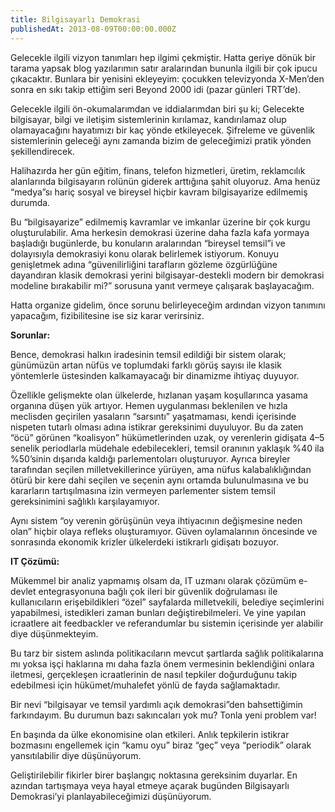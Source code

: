 ```yaml
---
title: Bilgisayarlı Demokrasi
publishedAt: 2013-08-09T00:00:00.000Z
---
```


Gelecekle ilgili vizyon tanımları hep ilgimi çekmiştir. Hatta geriye dönük bir
tarama yapsak blog yazılarımın satır aralarından bununla ilgili bir çok ipucu
çıkacaktır. Bunlara bir yenisini ekleyeyim: çocukken televizyonda X-Men’den
sonra en sıkı takip ettiğim seri Beyond 2000 idi (pazar günleri TRT’de).

Gelecekle ilgili ön-okumalarımdan ve iddialarımdan biri şu ki; Gelecekte
bilgisayar, bilgi ve iletişim sistemlerinin kırılamaz, kandırılamaz olup
olamayacağını hayatımızı bir kaç yönde etkileyecek. Şifreleme ve güvenlik
sistemlerinin geleceği aynı zamanda bizim de geleceğimizi pratik yönden
şekillendirecek.

Halihazırda her gün eğitim, finans, telefon hizmetleri, üretim, reklamcılık
alanlarında bilgisayarın rolünün giderek arttığına şahit oluyoruz. Ama henüz
“medya”sı hariç sosyal ve bireysel hiçbir kavram bilgisayarize edilmemiş
durumda.

Bu “bilgisayarize” edilmemiş kavramlar ve imkanlar üzerine bir çok kurgu
oluşturulabilir. Ama herkesin demokrasi üzerine daha fazla kafa yormaya
başladığı bugünlerde, bu konuların aralarından “bireysel temsil”i ve dolayısıyla
demokrasiyi konu olarak belirlemek istiyorum. Konuyu genişletmek adına
“güvenilirliğini tarafların gözleme özgürlüğüne dayandıran klasik demokrasi
yerini bilgisayar-destekli modern bir demokrasi modeline bırakabilir mi?”
sorusuna yanıt vermeye çalışarak başlayacağım.

Hatta organize gidelim, önce sorunu belirleyeceğim ardından vizyon tanımını
yapacağım, fizibilitesine ise siz karar verirsiniz.

**Sorunlar:**

Bence, demokrasi halkın iradesinin temsil edildiği bir sistem olarak; günümüzün
artan nüfüs ve toplumdaki farklı görüş sayısı ile klasik yöntemlerle üstesinden
kalkamayacağı bir dinamizme ihtiyaç duyuyor.

Özellikle gelişmekte olan ülkelerde, hızlanan yaşam koşullarınca yasama organına
düşen yük artıyor. Hemen uygulanması beklenilen ve hızla meclisden geçirilen
yasaların “sarsıntı” yaşatmaması, kendi içerisinde nispeten tutarlı olması adına
istikrar gereksinimi duyuluyor. Bu da zaten “öcü” görünen “koalisyon”
hükümetlerinden uzak, oy verenlerin gidişata 4–5 senelik periodlarla müdehale
edebilecekleri, temsil oranının yaklaşık %40 ila %50’sinin dışarıda kaldığı
parlementoları oluşturuyor. Ayrıca bireyler tarafından seçilen
milletvekillerince yürüyen, ama nüfus kalabalıklığından ötürü bir kere dahi
seçilen ve seçenin aynı ortamda bulunulmasına ve bu kararların tartışılmasına
izin vermeyen parlementer sistem temsil gereksinimini sağlıklı karşılayamıyor.

Aynı sistem “oy verenin görüşünün veya ihtiyacının değişmesine neden olan”
hiçbir olaya refleks oluşturamıyor. Güven oylamalarının öncesinde ve sonrasında
ekonomik krizler ülkelerdeki istikrarlı gidişatı bozuyor.

**IT Çözümü:**

Mükemmel bir analiz yapmamış olsam da, IT uzmanı olarak çözümüm e-devlet
entegrasyonuna bağlı çok ileri bir güvenlik doğrulaması ile kullanıcıların
erişebildikleri “özel” sayfalarda milletvekili, belediye seçimlerini
yapabilmesi, istedikleri zaman bunları değiştirebilmeleri. Ve yine yapılan
icraatlere ait feedbackler ve referandumlar bu sistemin içerisinde yer alabilir
diye düşünmekteyim.

Bu tarz bir sistem aslında politikacıların mevcut şartlarda sağlık
politikalarına mı yoksa işçi haklarına mı daha fazla önem vermesinin
beklendiğini onlara iletmesi, gerçekleşen icraatlerinin de nasıl tepkiler
doğurduğunu takip edebilmesi için hükümet/muhalefet yönlü de fayda
sağlamaktadır.

Bir nevi “bilgisayar ve temsil yardımlı açık demokrasi”den bahsettiğimin
farkındayım. Bu durumun bazı sakıncaları yok mu? Tonla yeni problem var!

En başında da ülke ekonomisine olan etkileri. Anlık tepkilerin istikrar
bozmasını engellemek için “kamu oyu” biraz “geç” veya “periodik” olarak
yansıtılabilir diye düşünüyorum.

Geliştirilebilir fikirler birer başlangıç noktasına gereksinim duyarlar. En
azından tartışmaya veya hayal etmeye açarak bugünden Bilgisayarlı Demokrasi’yi
planlayabileceğimizi düşünüyorum.
